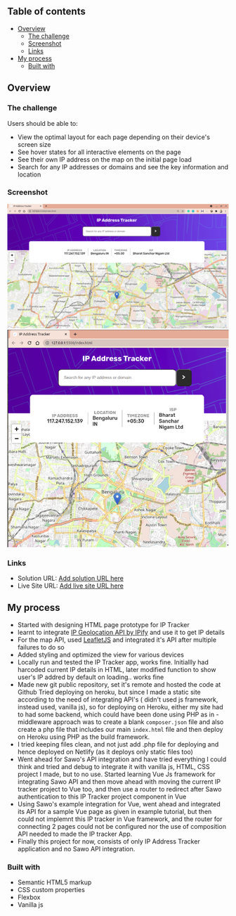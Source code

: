 ## Table of contents

- [Overview](#overview)
  - [The challenge](#the-challenge)
  - [Screenshot](#screenshot)
  - [Links](#links)
- [My process](#my-process)
  - [Built with](#built-with)

## Overview

### The challenge

Users should be able to:

<!-- - Login using SAWO sdk (the passwordless way) -->

- View the optimal layout for each page depending on their device's screen size
- See hover states for all interactive elements on the page
- See their own IP address on the map on the initial page load
- Search for any IP addresses or domains and see the key information and location

### Screenshot

![](https://github.com/pragatiagrawal31/ip-tracker/blob/master/images/screenshot1.png)
![](https://github.com/pragatiagrawal31/ip-tracker/blob/master/images/screenshot2.png)

### Links

- Solution URL: [Add solution URL here](https://github.com/pragatiagrawal31/ip-tracker)
- Live Site URL: [Add live site URL here](https://tracking-ipaddress.netlify.app/)

## My process

- Started with designing HTML page prototype for IP Tracker
- learnt to integrate [IP Geolocation API by IPify](https://geo.ipify.org/) and use it to get IP details
- For the map API, used [LeafletJS](https://leafletjs.com/) and integrated it's API after multiple failures to do so
- Added styling and optimized the view for various devices
- Locally run and tested the IP Tracker app, works fine. Initiallly had harcoded current IP details in HTML, later modified function to show user's IP addred by default on loading.. works fine
- Made new git public repository, set it's remote and hosted the code at Github
  Tried deploying on heroku, but since I made a static site according to the need of integrating API's ( didn't used js framework, instead used, vanilla js), so for deploying on Heroku, either my site had to had some backend, which could have been done using PHP as in - middleware approach was to create a blank `composer.json` file and also create a php file that includes our main `index.html` file and then deploy on Heroku using PHP as the build framework.
- I tried keeping files clean, and not just add .php file for deploying and hence deployed on Netlify (as it deploys only static files too)
- Went ahead for Sawo's API integration and have tried everything I could think and tried and debug to integrate it with vanilla js, HTML, CSS project I made, but to no use. Started learning Vue Js framework for integrating Sawo API and then move ahead with moving the current IP tracker project to Vue too, and then use a router to redirect after Sawo authentication to this IP Tracker project component in Vue
- Using Sawo's example integration for Vue, went ahead and integrated its API for a sample Vue page as given in example tutorial, but then could not implemnt this IP tracker in Vue framework, and the router for connecting 2 pages could not be configured nor the use of composition API needed to made the IP tracker App.
- Finally this project for now, consists of only IP Address Tracker application and no Sawo API integration.

### Built with

- Semantic HTML5 markup
- CSS custom properties
- Flexbox
- Vanilla js
